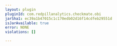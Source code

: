 ```yaml
---
layout: plugin
pluginId: com.redpillanalytics.checkmate.obi
jarSha1: ec39a1b47015c1c170edb02d16f14cdfeb29551d
isJarAvailable: true
error: NONE
violations: []

---
```


